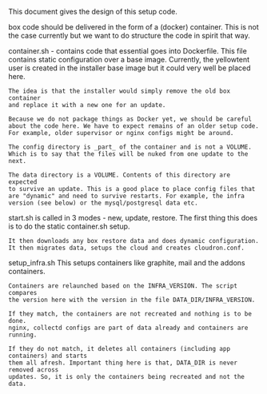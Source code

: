 This document gives the design of this setup code.

box code should be delivered in the form of a (docker) container.
This is not the case currently but we want to do structure the code
in spirit that way.

container.sh - contains code that essential goes into Dockerfile.
    This file contains static configuration over a base image. Currently,
    the yellowtent user is created in the installer base image but it
    could very well be placed here.

    The idea is that the installer would simply remove the old box container
    and replace it with a new one for an update.

    Because we do not package things as Docker yet, we should be careful
    about the code here. We have to expect remains of an older setup code.
    For example, older supervisor or nginx configs might be around.

    The config directory is _part_ of the container and is not a VOLUME.
    Which is to say that the files will be nuked from one update to the next.

    The data directory is a VOLUME. Contents of this directory are expected
    to survive an update. This is a good place to place config files that
    are "dynamic" and need to survive restarts. For example, the infra
    version (see below) or the mysql/postgresql data etc.


start.sh is called in 3 modes - new, update, restore.
    The first thing this does is to do the static container.sh setup.

    It then downloads any box restore data and does dynamic configuration.
    It then migrates data, setups the cloud and creates cloudron.conf.

setup_infra.sh
    This setups containers like graphite, mail and the addons containers.

    Containers are relaunched based on the INFRA_VERSION. The script compares
    the version here with the version in the file DATA_DIR/INFRA_VERSION.

    If they match, the containers are not recreated and nothing is to be done.
    nginx, collectd configs are part of data already and containers are running.

    If they do not match, it deletes all containers (including app containers) and starts
    them all afresh. Important thing here is that, DATA_DIR is never removed across
    updates. So, it is only the containers being recreated and not the data.


